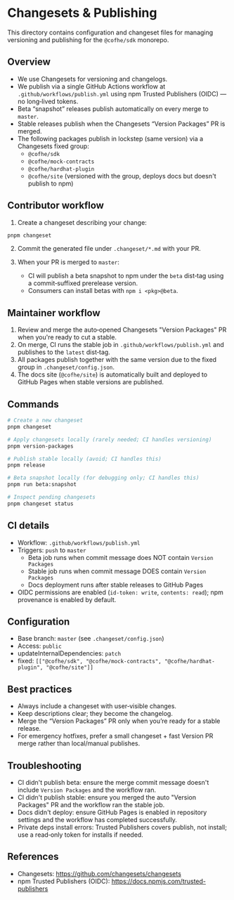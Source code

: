 # Changesets & Publishing

This directory contains configuration and changeset files for managing versioning and publishing for the `@cofhe/sdk` monorepo.

## Overview

- We use Changesets for versioning and changelogs.
- We publish via a single GitHub Actions workflow at `.github/workflows/publish.yml` using npm Trusted Publishers (OIDC) — no long‑lived tokens.
- Beta “snapshot” releases publish automatically on every merge to `master`.
- Stable releases publish when the Changesets “Version Packages” PR is merged.
- The following packages publish in lockstep (same version) via a Changesets fixed group:
  - `@cofhe/sdk`
  - `@cofhe/mock-contracts`
  - `@cofhe/hardhat-plugin`
  - `@cofhe/site` (versioned with the group, deploys docs but doesn't publish to npm)

## Contributor workflow

1. Create a changeset describing your change:

```bash
pnpm changeset
```

2. Commit the generated file under `.changeset/*.md` with your PR.

3. When your PR is merged to `master`:
   - CI will publish a beta snapshot to npm under the `beta` dist‑tag using a commit‑suffixed prerelease version.
   - Consumers can install betas with `npm i <pkg>@beta`.

## Maintainer workflow

1. Review and merge the auto‑opened Changesets "Version Packages" PR when you're ready to cut a stable.
2. On merge, CI runs the stable job in `.github/workflows/publish.yml` and publishes to the `latest` dist‑tag.
3. All packages publish together with the same version due to the fixed group in `.changeset/config.json`.
4. The docs site (`@cofhe/site`) is automatically built and deployed to GitHub Pages when stable versions are published.

## Commands

```bash
# Create a new changeset
pnpm changeset

# Apply changesets locally (rarely needed; CI handles versioning)
pnpm version-packages

# Publish stable locally (avoid; CI handles this)
pnpm release

# Beta snapshot locally (for debugging only; CI handles this)
pnpm run beta:snapshot

# Inspect pending changesets
pnpm changeset status
```

## CI details

- Workflow: `.github/workflows/publish.yml`
- Triggers: `push` to `master`
  - Beta job runs when commit message does NOT contain `Version Packages`
  - Stable job runs when commit message DOES contain `Version Packages`
  - Docs deployment runs after stable releases to GitHub Pages
- OIDC permissions are enabled (`id-token: write`, `contents: read`); npm provenance is enabled by default.

## Configuration

- Base branch: `master` (see `.changeset/config.json`)
- Access: `public`
- updateInternalDependencies: `patch`
- fixed: `[["@cofhe/sdk", "@cofhe/mock-contracts", "@cofhe/hardhat-plugin", "@cofhe/site"]]`

## Best practices

- Always include a changeset with user‑visible changes.
- Keep descriptions clear; they become the changelog.
- Merge the “Version Packages” PR only when you’re ready for a stable release.
- For emergency hotfixes, prefer a small changeset + fast Version PR merge rather than local/manual publishes.

## Troubleshooting

- CI didn't publish beta: ensure the merge commit message doesn't include `Version Packages` and the workflow ran.
- CI didn't publish stable: ensure you merged the auto "Version Packages" PR and the workflow ran the stable job.
- Docs didn't deploy: ensure GitHub Pages is enabled in repository settings and the workflow has completed successfully.
- Private deps install errors: Trusted Publishers covers publish, not install; use a read‑only token for installs if needed.

## References

- Changesets: https://github.com/changesets/changesets
- npm Trusted Publishers (OIDC): https://docs.npmjs.com/trusted-publishers
